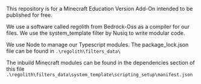 This repository is for a Minecraft Education Version Add-On intended to be published for free. 

We use a software called regolith from Bedrock-Oss as a compiler for our files. We use the system_template filter by Nusiq to write modular code. 

We use Node to manage our Typescript modules. The package_lock.json file can be found in `.\regolith\filters_data\`

The inbuild Minecraft modules can be found in the dependencies section of this file `.\regolith\filters_data\system_template\scripting_setup\manifest.json`